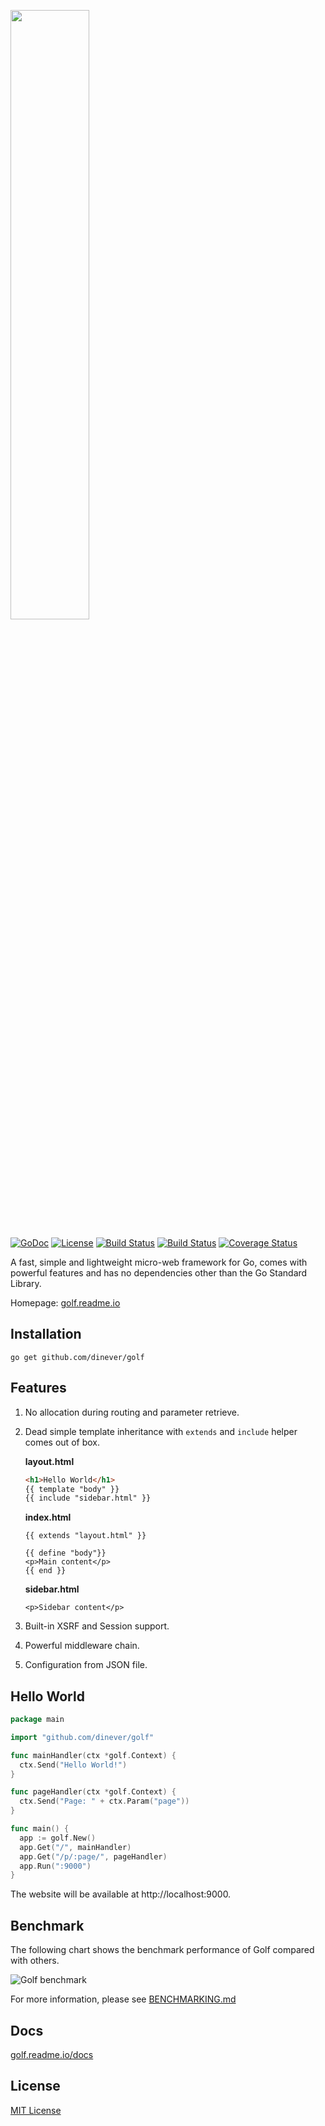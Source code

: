 <a href="http://golf.readme.io"><img width=50% src="/golf-logo.png"></img></a>

[![GoDoc](http://img.shields.io/badge/golf-documentation-blue.svg?style=flat-square)](http://golf.readme.io/docs)
[![License](http://img.shields.io/badge/license-mit-blue.svg?style=flat-square)](https://raw.githubusercontent.com/dinever/golf/master/LICENSE) 
[![Build Status](http://img.shields.io/travis/dinever/golf.svg?style=flat-square)](https://travis-ci.org/dinever/golf) 
[![Build Status](https://goreportcard.com/badge/github.com/dinever/golf?style=flat-square)](https://travis-ci.org/dinever/golf) 
[![Coverage Status](http://img.shields.io/coveralls/dinever/golf.svg?style=flat-square)](https://coveralls.io/r/dinever/golf?branch=master)

A fast, simple and lightweight micro-web framework for Go, comes with powerful features and has no dependencies other than the Go Standard Library.

Homepage: [golf.readme.io](https://golf.readme.io/)

## Installation

    go get github.com/dinever/golf

## Features

1. No allocation during routing and parameter retrieve.
1. Dead simple template inheritance with `extends` and `include` helper comes out of box.

    **layout.html**
    
    ```html
    <h1>Hello World</h1>
    {{ template "body" }}
    {{ include "sidebar.html" }}
    ```
    
    **index.html**

    ```jinja2
    {{ extends "layout.html" }}
    
    {{ define "body"}}
    <p>Main content</p>
    {{ end }}
    ```
    
    **sidebar.html**
    
    ```jinja2
    <p>Sidebar content</p>
    ```
1. Built-in XSRF and Session support.
1. Powerful middleware chain.
1. Configuration from JSON file.

## Hello World

```go
package main

import "github.com/dinever/golf"

func mainHandler(ctx *golf.Context) {
  ctx.Send("Hello World!")
}

func pageHandler(ctx *golf.Context) {
  ctx.Send("Page: " + ctx.Param("page"))
}

func main() {
  app := golf.New()
  app.Get("/", mainHandler)
  app.Get("/p/:page/", pageHandler)
  app.Run(":9000")
}
```

The website will be available at http://localhost:9000.

## Benchmark

The following chart shows the benchmark performance of Golf compared with others.

![Golf benchmark](https://cloud.githubusercontent.com/assets/1311594/14748305/fcbdc216-0886-11e6-90a4-231e78acfb60.png)

For more information, please see [BENCHMARKING.md](BENCHMARKING.md)

## Docs

[golf.readme.io/docs](https://golf.readme.io/docs)

## License

[MIT License](/LICENSE)
